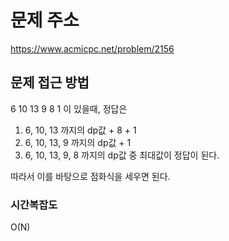 # 문제 주소

https://www.acmicpc.net/problem/2156

## 문제 접근 방법

6 10 13 9 8 1 이 있을때, 정답은

1. 6, 10, 13 까지의 dp값 + 8 + 1
2. 6, 10, 13, 9 까지의 dp값 + 1
3. 6, 10, 13, 9, 8 까지의 dp값
   중 최대값이 정답이 된다.

따라서 이를 바탕으로 점화식을 세우면 된다.

### 시간복잡도

O(N)
